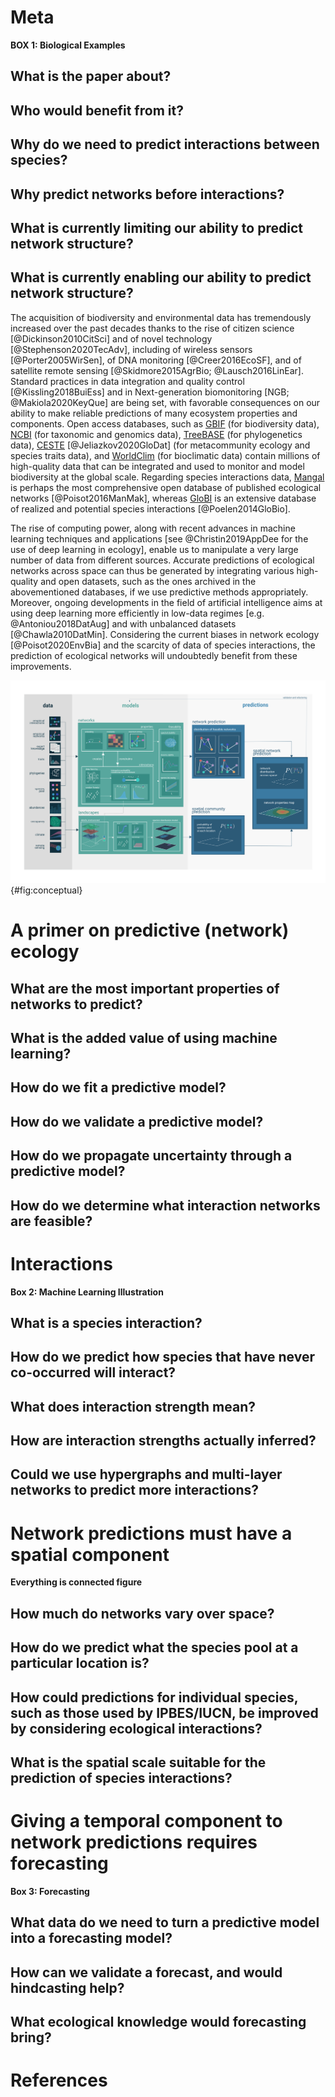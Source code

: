 # Meta

**BOX 1: Biological Examples**

## What is the paper about?

## Who would benefit from it?

## Why do we need to predict interactions between species?

## Why predict networks before interactions?

## What is currently limiting our ability to predict network structure?

## What is currently enabling our ability to predict network structure?

The acquisition of biodiversity and environmental data has tremendously increased over the past decades thanks to the rise of citizen science [@Dickinson2010CitSci] and of novel technology [@Stephenson2020TecAdv], including of wireless sensors [@Porter2005WirSen], of DNA monitoring [@Creer2016EcoSF], and of satellite remote sensing [@Skidmore2015AgrBio; @Lausch2016LinEar]. Standard practices in data integration and quality control [@Kissling2018BuiEss] and in Next-generation biomonitoring [NGB; @Makiola2020KeyQue] are being set, with favorable consequences on our ability to make reliable predictions of many ecosystem properties and components. Open access databases, such as [GBIF](https://www.gbif.org/) (for biodiversity data), [NCBI](https://www.ncbi.nlm.nih.gov/) (for taxonomic and genomics data), [TreeBASE](https://www.treebase.org/treebase-web/home.html) (for phylogenetics data), [CESTE](https://icestes.github.io/) [@Jeliazkov2020GloDat] (for metacommunity ecology and species traits data), and [WorldClim](https://www.worldclim.org/data/bioclim.html) (for bioclimatic data) contain millions of high-quality data that can be integrated and used to monitor and model biodiversity at the global scale. Regarding species interactions data, [Mangal](https://mangal.io/#/) is perhaps the most comprehensive open database of published ecological networks [@Poisot2016ManMak], whereas [GloBI](https://www.globalbioticinteractions.org/about) is an extensive database of realized and potential species interactions [@Poelen2014GloBio].

The rise of computing power, along with recent advances in machine learning techniques and applications [see @Christin2019AppDee for the use of deep learning in ecology], enable us to manipulate a very large number of data from different sources. Accurate predictions of ecological networks across space can thus be generated by integrating various high-quality and open datasets, such as the ones archived in the abovementioned databases, if we use predictive methods appropriately. Moreover, ongoing developments in the field of artificial intelligence aims at using deep learning more efficiently in low-data regimes [e.g. @Antoniou2018DatAug] and with unbalanced datasets [@Chawla2010DatMin]. Considering the current biases in network ecology [@Poisot2020EnvBia] and the scarcity of data of species interactions, the prediction of ecological networks will undoubtedly benefit from these improvements.

![TODO](figures/conceptual.png){#fig:conceptual}

# A primer on predictive (network) ecology

## What are the most important properties of networks to predict?

## What is the added value of using machine learning?

## How do we fit a predictive model?

## How do we validate a predictive model?

## How do we propagate uncertainty through a predictive model?

## How do we determine what interaction networks are feasible?

# Interactions

**Box 2: Machine Learning Illustration**

## What is a species interaction?

## How do we predict how species that have never co-occurred will interact?

## What does interaction strength mean?

## How are interaction strengths actually inferred?

## Could we use hypergraphs and multi-layer networks to predict more interactions?

# Network predictions must have a spatial component

**Everything is connected figure**

## How much do networks vary over space?

## How do we predict what the species pool at a particular location is?

## How could predictions for individual species, such as those used by IPBES/IUCN, be improved by considering ecological interactions?

## What is the spatial scale suitable for the prediction of species interactions?

# Giving a temporal component to network predictions requires forecasting

**Box 3: Forecasting**

## What data do we need to turn a predictive model into a forecasting model?

## How can we validate a forecast, and would hindcasting help?

## What ecological knowledge would forecasting bring?

# References
